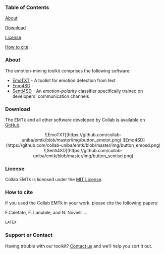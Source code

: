 ### Table of Contents

[About](#about)

[Download](#download)

[License](#license)

[How to cite](#how-to-cite)

### About 
The emotion-mining toolkit comprises the following software:
* [EmoTXT](https://github.com/collab-uniba/Emotion_and_Polarity_SO) - A toolkit for emotion detection from text
* [Emo4SD](https://github.com/collab-uniba/Emo4SD) - 
* [Senti4SD](https://github.com/collab-uniba/Senti4SD) - An *emotion-polarity* classifier specifically trained on developers' communication channels

### Download

The EMTk and all other software developed by Collab is available on [GitHub](https://github.com/collab-uniba).
<center>
![EmoTXT](https://github.com/collab-uniba/emtk/blob/master/img/button_emotxt.png)
![Emo4SD](https://github.com/collab-uniba/emtk/blob/master/img/button_emosd.png)
![Senti4SD](https://github.com/collab-uniba/emtk/blob/master/img/button_sentisd.png)
</center>

### License

Collab EMTk is licensed under the [MIT License](https://github.com/collab-uniba/emtk/blob/master/LICENSE).

### How to cite

If you used the Collab EMTk in your work, please cite the following papers:

F.Calefato, F. Lanubile, and N. Novielli ...
```latex
LATEX
```

### Support or Contact

Having trouble with our toolkit? [Contact us](http://collab.di.unibait/members) and we’ll help you sort it out.
